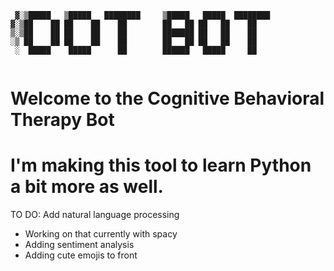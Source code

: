 
```
 ▓░▒█████   ▒█████   ████████     ▒█████   █████  ████████ 
▓░▒██    ██ ██    ██    ██        ██   ██ ██   ██    ██    
▒░▒██    ██ ██    ██    ██        ███████ ██   ██    ██    
░▒ ██    ██ ██    ██    ██        ██   ██ ██   ██    ██    
 ░  █████    █████      ██        ██████   █████     ██    


```

# Welcome to the Cognitive Behavioral Therapy Bot 
# I'm making this tool to learn Python a bit more as well. 

TO DO: Add natural language processing 
- Working on that currently with spacy
- Adding sentiment analysis 
- Adding cute emojis to front 


